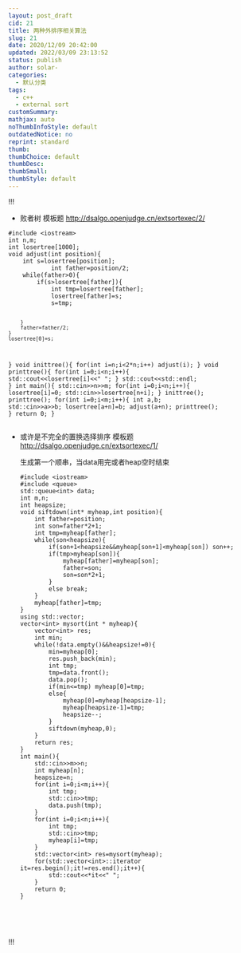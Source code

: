 ```yaml
---
layout: post_draft
cid: 21
title: 两种外排序相关算法
slug: 21
date: 2020/12/09 20:42:00
updated: 2022/03/09 23:13:52
status: publish
author: solar-
categories: 
  - 默认分类
tags: 
  - c++
  - external sort
customSummary: 
mathjax: auto
noThumbInfoStyle: default
outdatedNotice: no
reprint: standard
thumb: 
thumbChoice: default
thumbDesc: 
thumbSmall: 
thumbStyle: default
---
```



!!!
<ul>
<li>败者树 模板题 <a href='http://dsalgo.openjudge.cn/extsortexec/2/' target='_blank' class='url'>http://dsalgo.openjudge.cn/extsortexec/2/</a></li>

</ul>
<pre><code class='language-cpp' lang='cpp'>#include &lt;iostream&gt;
int n,m;
int losertree[1000];
void adjust(int position){
	int s=losertree[position];
           	int father=position/2;
	while(father&gt;0){
		if(s&gt;losertree[father]){
			int tmp=losertree[father];
			losertree[father]=s;
			s=tmp;

		}
		father=father/2;
	}
	losertree[0]=s;
}
void inittree(){
	for(int i=n;i&lt;2*n;i++)
		adjust(i);
}
void printtree(){
	for(int i=0;i&lt;n;i++){
		std::cout&lt;&lt;losertree[i]&lt;&lt;&quot; &quot;;
	}
	std::cout&lt;&lt;std::endl;
}
int main(){
	std::cin&gt;&gt;n&gt;&gt;m;
	for(int i=0;i&lt;n;i++){
		losertree[i]=0;
		std::cin&gt;&gt;losertree[n+i];
	}
	inittree();
	printtree();
	for(int i=0;i&lt;m;i++){
		int a,b;
		std::cin&gt;&gt;a&gt;&gt;b;
		losertree[a+n]=b;
		adjust(a+n);
		printtree();
	}
	return 0;
}
</code></pre>
<ul>
<li><p>或许是不完全的置换选择排序 模板题 <a href='http://dsalgo.openjudge.cn/extsortexec/1/' target='_blank' class='url'>http://dsalgo.openjudge.cn/extsortexec/1/</a></p>
<p>生成第一个顺串，当data用完或者heap空时结束</p>
<pre><code class='language-cpp' lang='cpp'>#include &lt;iostream&gt;
#include &lt;queue&gt;
std::queue&lt;int&gt; data;
int m,n;
int heapsize;
void siftdown(int* myheap,int position){
	int father=position;
	int son=father*2+1;
	int tmp=myheap[father];
	while(son&lt;heapsize){
		if(son+1&lt;heapsize&amp;&amp;myheap[son+1]&lt;myheap[son]) son++;
		if(tmp&gt;myheap[son]){
			myheap[father]=myheap[son];
			father=son;
			son=son*2+1;
		}
		else break;
	}
	myheap[father]=tmp;
}
using std::vector;
vector&lt;int&gt; mysort(int * myheap){
	vector&lt;int&gt; res;
	int min;
	while(!data.empty()&amp;&amp;heapsize!=0){
		min=myheap[0];
		res.push_back(min);
		int tmp;
		tmp=data.front();
		data.pop();
		if(min&lt;=tmp) myheap[0]=tmp;
		else{
			myheap[0]=myheap[heapsize-1];
			myheap[heapsize-1]=tmp;
			heapsize--;
		}
		siftdown(myheap,0);
	}
	return res;
}
int main(){
	std::cin&gt;&gt;m&gt;&gt;n;
	int myheap[n];
	heapsize=n;
	for(int i=0;i&lt;m;i++){
		int tmp;
		std::cin&gt;&gt;tmp;
		data.push(tmp);
	}
	for(int i=0;i&lt;n;i++){
		int tmp;
		std::cin&gt;&gt;tmp;
		myheap[i]=tmp;
	}
	std::vector&lt;int&gt; res=mysort(myheap);
	for(std::vector&lt;int&gt;::iterator it=res.begin();it!=res.end();it++){
		std::cout&lt;&lt;*it&lt;&lt;&quot; &quot;;
	}
	return 0;
}
</code></pre>
<p>&nbsp;</p>
</li>

</ul>
<p>&nbsp;</p>

!!!